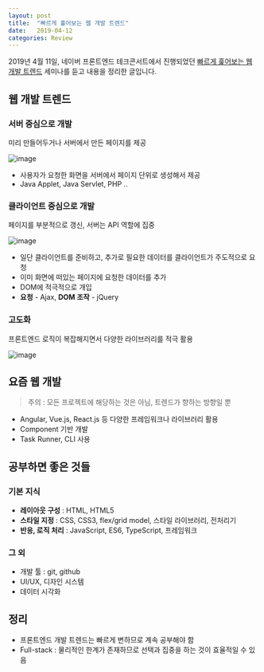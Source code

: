 ```yaml
---
layout: post
title:  "빠르게 훑어보는 웹 개발 트렌드"
date:   2019-04-12
categories: Review
---
```


2019년 4월 11일, 네이버 프론트엔드 테크콘서트에서 진행되었던 [빠르게 훑어보는 웹 개발 트렌드](https://www.slideshare.net/NaverEngineering/naver-tech-concertfe2019) 세미나를 듣고 내용을 정리한 글입니다.

## 웹 개발 트렌드
### 서버 중심으로 개발
미리 만들어두거나 서버에서 만든 페이지를 제공

![image](https://user-images.githubusercontent.com/42922453/55972502-91baf080-5cbe-11e9-8fab-d57e27afda4c.png)

* 사용자가 요청한 화면을 서버에서 페이지 단위로 생성해서 제공
* Java Applet, Java Servlet, PHP ..

### 클라이언트 중심으로 개발
페이지를 부분적으로 갱신, 서버는 API 역할에 집중

![image](https://user-images.githubusercontent.com/42922453/55972659-e8282f00-5cbe-11e9-95ac-86db2138cdba.png)

* 일단 클라이언트를 준비하고, 추가로 필요한 데이터를 클라이언트가 주도적으로 요청
* 이미 화면에 떠있는 페이지에 요청한 데이터를 추가
* DOM에 적극적으로 개입
* **요청** - Ajax, **DOM 조작** - jQuery

### 고도화
프론트엔드 로직이 복잡해지면서 다양한 라이브러리를 적극 활용

![image](https://user-images.githubusercontent.com/42922453/55972830-39382300-5cbf-11e9-8885-8c132f1f87fa.png)

## 요즘 웹 개발
> 주의 : 모든 프로젝트에 해당하는 것은 아님, 트렌드가 향하는 방향일 뿐

* Angular, Vue.js, React.js 등 다양한 프레임워크나 라이브러리 활용
* Component 기반 개발
* Task Runner, CLI 사용

## 공부하면 좋은 것들
### 기본 지식
* **레이아웃 구성** : HTML, HTML5
* **스타일 지정** : CSS, CSS3, flex/grid model, 스타일 라이브러리, 전처리기
* **반응, 로직 처리** : JavaScript, ES6, TypeScript, 프레임워크

### 그 외
* 개발 툴 : git, github
* UI/UX, 디자인 시스템
* 데이터 시각화

## 정리
* 프론트엔드 개발 트렌드는 빠르게 변하므로 계속 공부해야 함
* Full-stack : 물리적인 한계가 존재하므로 선택과 집중을 하는 것이 효율적일 수 있음


